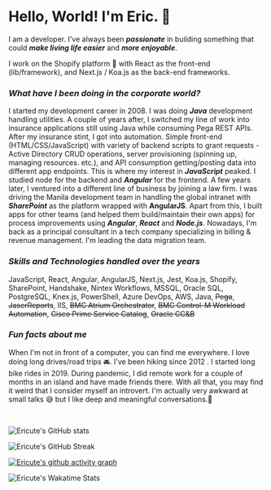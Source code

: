 # Hello, World! I'm Eric. 👋

I am a developer. I've always been **_passionate_** in building something that could **_make living life easier_** and **_more enjoyable_**.

I work on the Shopify platform 🛒 with React as the front-end (lib/framework), and Next.js / Koa.js as the back-end frameworks.

### _What have I been doing in the corporate world?_

I started my development career in 2008. I was doing **_Java_** development handling utilities. A couple of years after, I switched my line of work into insurance applications still using Java while consuming Pega REST APIs. After my insurance stint, I got into automation. Simple front-end (HTML/CSS/JavaScript) with variety of backend scripts to grant requests - Active Directory CRUD operations, server provisioning (spinning up, managing resources. etc.), and API consumption getting/posting data into different app endpoints. This is where my interest in **_JavaScript_** peaked. I studied node for the backend and **_Angular_** for the frontend. A few years later, I ventured into a different line of business by joining a law firm. I was driving the Manila development team in handling the global intranet with **_SharePoint_** as the platform wrapped with **AngularJS**. Apart from this, I built apps for other teams (and helped them build/maintain their own apps) for process improvements using **_Angular_**, **_React_** and **_Node.js_**. Nowadays, I'm back as a principal consultant in a tech company specializing in billing & revenue management. I'm leading the data migration team.

### _Skills and Technologies handled over the years_

JavaScript, React, Angular, AngularJS, Next.js, Jest, Koa.js, Shopify, SharePoint, Handshake, Nintex Workflows, MSSQL, Oracle SQL, PostgreSQL, Knex.js, PowerShell, Azure DevOps, AWS, Java, ~~Pega~~, ~~JaserReports~~, IIS, ~~BMC Atrium Orchestrator~~, ~~BMC Control-M Workload Automation~~, ~~Cisco Prime Service Catalog~~, ~~Oracle CC&B~~

<!--
**ericute/ericute** is a ✨ _special_ ✨ repository because its `README.md` (this file) appears on your GitHub profile.

Here are some ideas to get you started:

- 🔭 I’m currently working on ...
- 🌱 I’m currently learning ...
- 👯 I’m looking to collaborate on ...
- 🤔 I’m looking for help with ...
- 💬 Ask me about ...
- 📫 How to reach me: ...
- 😄 Pronouns: ...
- ⚡ Fun fact: ...
-->

### _Fun facts about me_

When I'm not in front of a computer, you can find me everywhere. I love doing long drives/road trips 🚘. I've been hiking since 2012 . I started long bike rides in 2019. During pandemic, I did remote work for a couple of months in an island and have made friends there. With all that, you may find it weird that I consider myself an introvert. I'm actually very awkward at small talks 😅 but I like deep and meaningful conversations.🤩

<br />

![Ericute's GitHub stats](https://github-readme-stats.vercel.app/api?username=ericute&show_icons=true&theme=dark)

![Ericute's GitHub Streak](https://github-readme-streak-stats.herokuapp.com/?user=ericute&theme=dark)

[![Ericute's github activity graph](https://github-readme-activity-graph.cyclic.app/graph?username=ericute&theme=react-dark)](https://github.com/ashutosh00710/github-readme-activity-graph)

![Ericute's Wakatime Stats](https://github-readme-stats.vercel.app/api/wakatime?username=ericute&theme=dark)
